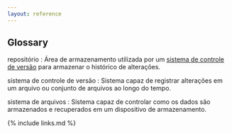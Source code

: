 ```yaml
---
layout: reference
---
```


## Glossary

repositório
:   Área de armazenamento utilizada por um [sistema de controle de versão](#sistema-de-controle-de-versao) para armazenar o histórico de alterações.

sistema de controle de versão
:   Sistema capaz de registrar alterações em um arquivo ou conjunto de arquivos ao longo do tempo.

sistema de arquivos
:   Sistema capaz de controlar como os dados são armazenados e recuperados em um dispositivo de armazenamento.

{% include links.md %}
